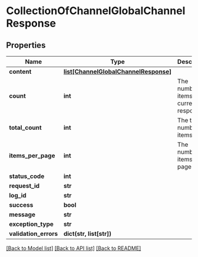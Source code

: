 # CollectionOfChannelGlobalChannelResponse

## Properties
Name | Type | Description | Notes
------------ | ------------- | ------------- | -------------
**content** | [**list[ChannelGlobalChannelResponse]**](ChannelGlobalChannelResponse.md) |  | [optional] 
**count** | **int** | The number of items in the current response. | [optional] 
**total_count** | **int** | The total number of items. | [optional] 
**items_per_page** | **int** | The number of items per page. | [optional] 
**status_code** | **int** |  | [optional] 
**request_id** | **str** |  | [optional] 
**log_id** | **str** |  | [optional] 
**success** | **bool** |  | [optional] 
**message** | **str** |  | [optional] 
**exception_type** | **str** |  | [optional] 
**validation_errors** | **dict(str, list[str])** |  | [optional] 

[[Back to Model list]](../README.md#documentation-for-models) [[Back to API list]](../README.md#documentation-for-api-endpoints) [[Back to README]](../README.md)

